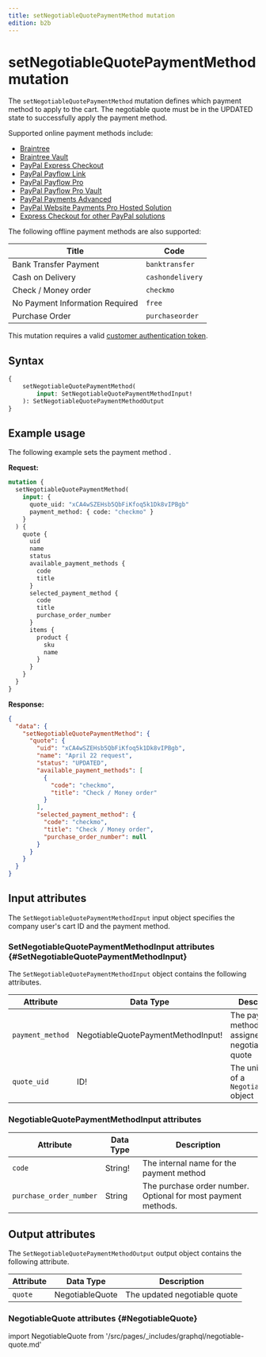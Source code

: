 ```yaml
---
title: setNegotiableQuotePaymentMethod mutation
edition: b2b
---
```


# setNegotiableQuotePaymentMethod mutation

The `setNegotiableQuotePaymentMethod` mutation defines which payment method to apply to the cart. The negotiable quote must be in the UPDATED state to successfully apply the payment method.

Supported online payment methods include:

-  [Braintree](../../../../payment-methods/braintree.md)
-  [Braintree Vault](../../../../payment-methods/braintree-vault.md)
-  [PayPal Express Checkout](../../../../payment-methods/paypal-express-checkout.md)
-  [PayPal Payflow Link](../../../../payment-methods/payflow-link.md)
-  [PayPal Payflow Pro](../../../../payment-methods/payflow-pro.md)
-  [PayPal Payflow Pro Vault](../../../../payment-methods/payflow-pro-vault.md)
-  [PayPal Payments Advanced](../../../../payment-methods/payments-advanced.md)
-  [PayPal Website Payments Pro Hosted Solution](../../../../payment-methods/hosted-pro.md)
-  [Express Checkout for other PayPal solutions](../../../../payment-methods/payflow-express.md)

The following offline payment methods are also supported:

Title | Code
--- | ---
Bank Transfer Payment | `banktransfer`
Cash on Delivery | `cashondelivery`
Check / Money order | `checkmo`
No Payment Information Required | `free`
Purchase Order | `purchaseorder`

This mutation requires a valid [customer authentication token](../../../customer/mutations/generate-token.md).

## Syntax

```graphql
{
    setNegotiableQuotePaymentMethod(
        input: SetNegotiableQuotePaymentMethodInput!
    ): SetNegotiableQuotePaymentMethodOutput
}
```

## Example usage

The following example sets the payment method .

**Request:**

```graphql
mutation {
  setNegotiableQuotePaymentMethod(
    input: {
      quote_uid: "xCA4wSZEHsb5QbFiKfoq5k1Dk8vIPBgb"
      payment_method: { code: "checkmo" }
    }
  ) {
    quote {
      uid
      name
      status
      available_payment_methods {
        code
        title
      }
      selected_payment_method {
        code
        title
        purchase_order_number
      }
      items {
        product {
          sku
          name
        }
      }
    }
  }
}
```

**Response:**

```json
{
  "data": {
    "setNegotiableQuotePaymentMethod": {
      "quote": {
        "uid": "xCA4wSZEHsb5QbFiKfoq5k1Dk8vIPBgb",
        "name": "April 22 request",
        "status": "UPDATED",
        "available_payment_methods": [
          {
            "code": "checkmo",
            "title": "Check / Money order"
          }
        ],
        "selected_payment_method": {
          "code": "checkmo",
          "title": "Check / Money order",
          "purchase_order_number": null
        }
      }
    }
  }
}
```

## Input attributes

The `SetNegotiableQuotePaymentMethodInput` input object specifies the company user's cart ID and the payment method.

### SetNegotiableQuotePaymentMethodInput attributes {#SetNegotiableQuotePaymentMethodInput}

The `SetNegotiableQuotePaymentMethodInput` object contains the following attributes.

Attribute |  Data Type | Description
--- | --- | ---
`payment_method`| NegotiableQuotePaymentMethodInput! | The payment method to be assigned to the negotiable quote
`quote_uid` | ID! | The unique ID of a `NegotiableQuote` object

### NegotiableQuotePaymentMethodInput attributes

Attribute |  Data Type | Description
--- | --- | ---
`code` | String! | The internal name for the payment method
`purchase_order_number` | String | The purchase order number. Optional for most payment methods.

## Output attributes

The `SetNegotiableQuotePaymentMethodOutput` output object contains the following attribute.

Attribute |  Data Type | Description
--- | --- | ---
`quote` | NegotiableQuote | The updated negotiable quote

### NegotiableQuote attributes {#NegotiableQuote}

import NegotiableQuote from '/src/pages/_includes/graphql/negotiable-quote.md'

<NegotiableQuote />
